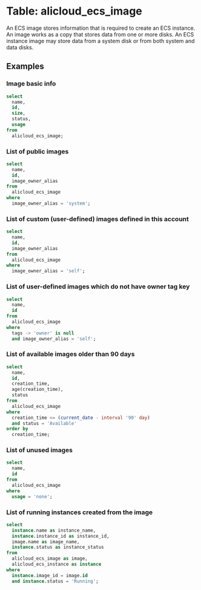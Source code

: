 # Table: alicloud_ecs_image

An ECS image stores information that is required to create an ECS instance. An image works as a copy that stores data from one or more disks. An ECS instance image may store data from a system disk or from both system and data disks.

## Examples

### Image basic info

```sql
select
  name,
  id,
  size,
  status,
  usage
from
  alicloud_ecs_image;
```

### List of public images

```sql
select
  name,
  id,
  image_owner_alias
from
  alicloud_ecs_image
where
  image_owner_alias = 'system';
```

### List of custom (user-defined) images defined in this account

```sql
select
  name,
  id,
  image_owner_alias
from
  alicloud_ecs_image
where
  image_owner_alias = 'self';
```

### List of user-defined images which do not have owner tag key

```sql
select
  name,
  id
from
  alicloud_ecs_image
where
  tags -> 'owner' is null
  and image_owner_alias = 'self';
```

### List of available images older than 90 days

```sql
select
  name,
  id,
  creation_time,
  age(creation_time),
  status
from
  alicloud_ecs_image
where
  creation_time <= (current_date - interval '90' day)
  and status = 'Available'
order by
  creation_time;
```

### List of unused images

```sql
select
  name,
  id
from
  alicloud_ecs_image
where
  usage = 'none';
```

### List of running instances created from the image

```sql
select
  instance.name as instance_name,
  instance.instance_id as instance_id,
  image.name as image_name,
  instance.status as instance_status
from
  alicloud_ecs_image as image,
  alicloud_ecs_instance as instance
where
  instance.image_id = image.id
  and instance.status = 'Running';
```
